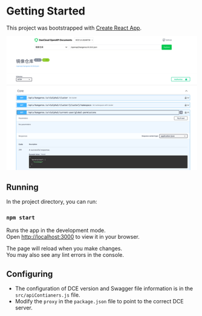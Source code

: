 # Getting Started

This project was bootstrapped with [Create React App](https://github.com/facebook/create-react-app).

![img.png](img.png)

## Running

In the project directory, you can run:

### `npm start`

Runs the app in the development mode.\
Open [http://localhost:3000](http://localhost:3000) to view it in your browser.

The page will reload when you make changes.\
You may also see any lint errors in the console.

## Configuring

- The configuration of DCE version and Swagger file information is in the `src/apiContianers.js` file.
- Modify the `proxy` in the `package.json` file to point to the correct DCE server.